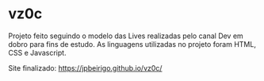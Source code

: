 # vz0c

Projeto feito seguindo o modelo das Lives realizadas pelo canal Dev em dobro para fins de estudo.
As linguagens utilizadas no projeto foram HTML, CSS e Javascript.

Site finalizado: https://jpbeirigo.github.io/vz0c/
